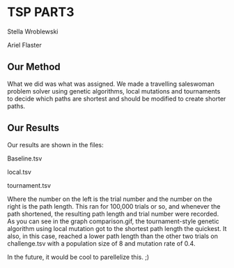 # TSP PART3
Stella Wroblewski 

Ariel Flaster

## __Our Method__

What we did was what was assigned. We made a travelling saleswoman problem solver using genetic algorithms, 
local mutations and tournaments to decide which paths are shortest and should be modified to create shorter paths.


## Our Results

Our results are shown in the files:

Baseline.tsv

local.tsv

tournament.tsv

Where the number on the left is the trial number and the number on the right is the path length. This ran 
for 100,000 trials or so, and whenever the path shortened, the resulting path length and trial number were 
recorded. As you can see in the graph comparison.gif, the tournament-style genetic algorithm using local 
mutation got to the shortest path length the quickest. It also, in this case, reached a lower path length than
the other two trials on challenge.tsv with a population size of 8 and mutation rate of 0.4. 

In the future, it would be cool to parellelize this. ;)

